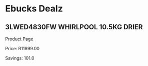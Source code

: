 
# Ebucks Dealz
## 3LWED4830FW WHIRLPOOL 10.5KG DRIER
[Product Page](https://www.ebucks.com/web/shop/productSelected.do?prodId=1183628125&catId=704981826)

Price: R11999.00

Savings: 101.0


	